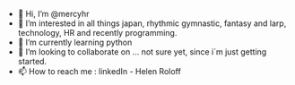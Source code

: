 - 👋 Hi, I’m @mercyhr
- 👀 I’m interested in all things japan, rhythmic gymnastic, fantasy and larp, technology, HR and recently programming.
- 🌱 I’m currently learning python
- 💞️ I’m looking to collaborate on ... not sure yet, since i´m just getting started.
- 📫 How to reach me : linkedIn - Helen Roloff

<!---
mercyhr/mercyhr is a ✨ special ✨ repository because its `README.md` (this file) appears on your GitHub profile.
You can click the Preview link to take a look at your changes.
--->
